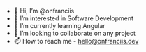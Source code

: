- 👋 Hi, I’m @onfranciis
- 👀 I’m interested in Software Development
- 🌱 I’m currently learning Angular
- 💞️ I’m looking to collaborate on any project
- 📫 How to reach me - hello@onfranciis.dev

<!---
onfrancis/onfrancis is a ✨ special ✨ repository because its `README.md` (this file) appears on your GitHub profile.
You can click the Preview link to take a look at your changes.
--->
